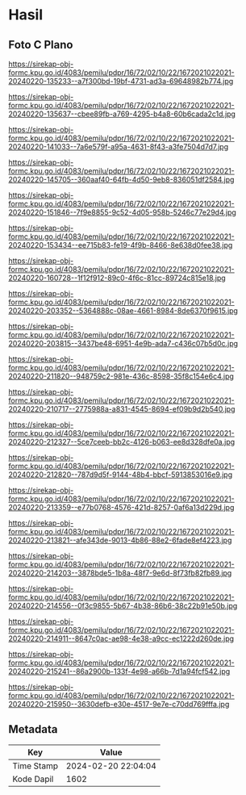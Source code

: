 # Hasil

## Foto C Plano

https://sirekap-obj-formc.kpu.go.id/4083/pemilu/pdpr/16/72/02/10/22/1672021022021-20240220-135233--a7f300bd-19bf-4731-ad3a-69648982b774.jpg

https://sirekap-obj-formc.kpu.go.id/4083/pemilu/pdpr/16/72/02/10/22/1672021022021-20240220-135637--cbee89fb-a769-4295-b4a8-60b6cada2c1d.jpg

https://sirekap-obj-formc.kpu.go.id/4083/pemilu/pdpr/16/72/02/10/22/1672021022021-20240220-141033--7a6e579f-a95a-4631-8f43-a3fe7504d7d7.jpg

https://sirekap-obj-formc.kpu.go.id/4083/pemilu/pdpr/16/72/02/10/22/1672021022021-20240220-145705--360aaf40-64fb-4d50-9eb8-836051df2584.jpg

https://sirekap-obj-formc.kpu.go.id/4083/pemilu/pdpr/16/72/02/10/22/1672021022021-20240220-151846--7f9e8855-9c52-4d05-958b-5246c77e29d4.jpg

https://sirekap-obj-formc.kpu.go.id/4083/pemilu/pdpr/16/72/02/10/22/1672021022021-20240220-153434--ee715b83-fe19-4f9b-8466-8e638d0fee38.jpg

https://sirekap-obj-formc.kpu.go.id/4083/pemilu/pdpr/16/72/02/10/22/1672021022021-20240220-160728--1f12f912-89c0-4f6c-81cc-89724c815e18.jpg

https://sirekap-obj-formc.kpu.go.id/4083/pemilu/pdpr/16/72/02/10/22/1672021022021-20240220-203352--5364888c-08ae-4661-8984-8de6370f9615.jpg

https://sirekap-obj-formc.kpu.go.id/4083/pemilu/pdpr/16/72/02/10/22/1672021022021-20240220-203815--3437be48-6951-4e9b-ada7-c436c07b5d0c.jpg

https://sirekap-obj-formc.kpu.go.id/4083/pemilu/pdpr/16/72/02/10/22/1672021022021-20240220-211820--948759c2-981e-436c-8598-35f8c154e6c4.jpg

https://sirekap-obj-formc.kpu.go.id/4083/pemilu/pdpr/16/72/02/10/22/1672021022021-20240220-210717--2775988a-a831-4545-8694-ef09b9d2b540.jpg

https://sirekap-obj-formc.kpu.go.id/4083/pemilu/pdpr/16/72/02/10/22/1672021022021-20240220-212327--5ce7ceeb-bb2c-4126-b063-ee8d328dfe0a.jpg

https://sirekap-obj-formc.kpu.go.id/4083/pemilu/pdpr/16/72/02/10/22/1672021022021-20240220-212820--787d9d5f-9144-48b4-bbcf-5913853016e9.jpg

https://sirekap-obj-formc.kpu.go.id/4083/pemilu/pdpr/16/72/02/10/22/1672021022021-20240220-213359--e77b0768-4576-421d-8257-0af6a13d229d.jpg

https://sirekap-obj-formc.kpu.go.id/4083/pemilu/pdpr/16/72/02/10/22/1672021022021-20240220-213821--afe343de-9013-4b86-88e2-6fade8ef4223.jpg

https://sirekap-obj-formc.kpu.go.id/4083/pemilu/pdpr/16/72/02/10/22/1672021022021-20240220-214203--3878bde5-1b8a-48f7-9e6d-8f73fb82fb89.jpg

https://sirekap-obj-formc.kpu.go.id/4083/pemilu/pdpr/16/72/02/10/22/1672021022021-20240220-214556--0f3c9855-5b67-4b38-86b6-38c22b91e50b.jpg

https://sirekap-obj-formc.kpu.go.id/4083/pemilu/pdpr/16/72/02/10/22/1672021022021-20240220-214911--8647c0ac-ae98-4e38-a9cc-ec1222d260de.jpg

https://sirekap-obj-formc.kpu.go.id/4083/pemilu/pdpr/16/72/02/10/22/1672021022021-20240220-215241--86a2900b-133f-4e98-a66b-7d1a94fcf542.jpg

https://sirekap-obj-formc.kpu.go.id/4083/pemilu/pdpr/16/72/02/10/22/1672021022021-20240220-215950--3630defb-e30e-4517-9e7e-c70dd769fffa.jpg


## Metadata

| Key        | Value               |
| ---------- | ------------------- |
| Time Stamp | 2024-02-20 22:04:04 |
| Kode Dapil | 1602                |




